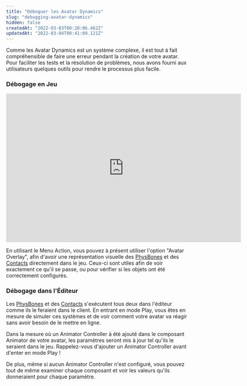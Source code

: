 ```yaml
---
title: "Déboguer les Avatar Dynamics"
slug: "debugging-avatar-dynamics"
hidden: false
createdAt: "2022-03-03T00:20:06.462Z"
updatedAt: "2022-03-04T00:41:09.121Z"
---
```

Comme les Avatar Dynamics est un système complexe, il est tout à fait compréhensible de faire une erreur pendant la création de votre avatar. Pour faciliter les tests et la résolution de problèmes, nous avons fourni aux utilisateurs quelques outils pour rendre le processus plus facile.

### Débogage en Jeu
<iframe src='https://gfycat.com/ifr/LiveWhimsicalGuineafowl' frameborder='0' scrolling='no' allowfullscreen width='640' height='404'></iframe>

En utilisant le Menu Action, vous pouvez à présent utiliser l'option "Avatar Overlay", afin d'avoir une représentation visuelle des [PhysBones](/avatars/avatar-dynamics/physbones) et des [Contacts](/avatars/avatar-dynamics/contacts) directement dans le jeu. Ceux-ci sont utiles afin de voir exactement ce qu'il se passe, ou pour vérifier si les objets ont été correctement configurés.

### Débogage dans l'Éditeur
Les [PhysBones](/avatars/avatar-dynamics/physbones) et des [Contacts](/avatars/avatar-dynamics/contacts) s'exécutent tous deux dans l'éditeur comme ils le feraient dans le client. En entrant en mode Play, vous êtes en mesure de simuler ces systèmes et de voir comment votre avatar va réagir sans avoir besoin de le mettre en ligne.

Dans la mesure où un Animator Controller à été ajouté dans le composant Animator de votre avatar, les paramètres seront mis à jour tel qu'ils le seraient dans le jeu. Rappelez-vous d'ajouter un Animator Controller avant d'enter en mode Play !

De plus, même si aucun Animator Controller n'est configuré, vous pouvez tout de même examiner chaque composant et voir les valeurs qu'ils donneraient pour chaque paramètre.